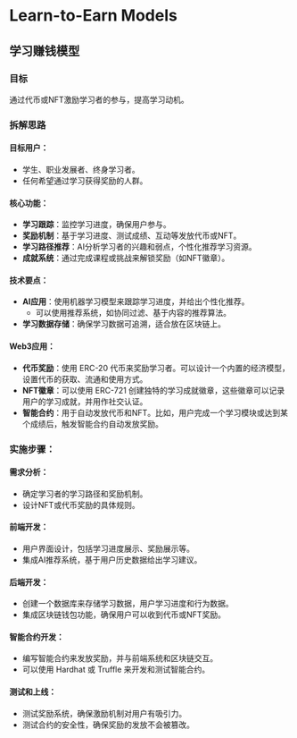 # Learn-to-Earn Models
## 学习赚钱模型

### 目标
通过代币或NFT激励学习者的参与，提高学习动机。

### 拆解思路

#### 目标用户：
- 学生、职业发展者、终身学习者。
- 任何希望通过学习获得奖励的人群。

#### 核心功能：
- **学习跟踪**：监控学习进度，确保用户参与。
- **奖励机制**：基于学习进度、测试成绩、互动等发放代币或NFT。
- **学习路径推荐**：AI分析学习者的兴趣和弱点，个性化推荐学习资源。
- **成就系统**：通过完成课程或挑战来解锁奖励（如NFT徽章）。

#### 技术要点：
- **AI应用**：使用机器学习模型来跟踪学习进度，并给出个性化推荐。
  - 可以使用推荐系统，如协同过滤、基于内容的推荐算法。
- **学习数据存储**：确保学习数据可追溯，适合放在区块链上。

#### Web3应用：
- **代币奖励**：使用 ERC-20 代币来奖励学习者。可以设计一个内置的经济模型，设置代币的获取、流通和使用方式。
- **NFT徽章**：可以使用 ERC-721 创建独特的学习成就徽章，这些徽章可以记录用户的学习成就，并用作社交认证。
- **智能合约**：用于自动发放代币和NFT。比如，用户完成一个学习模块或达到某个成绩后，触发智能合约自动发放奖励。

### 实施步骤：

#### 需求分析：
- 确定学习者的学习路径和奖励机制。
- 设计NFT或代币奖励的具体规则。

#### 前端开发：
- 用户界面设计，包括学习进度展示、奖励展示等。
- 集成AI推荐系统，基于用户历史数据给出学习建议。

#### 后端开发：
- 创建一个数据库来存储学习数据，用户学习进度和行为数据。
- 集成区块链钱包功能，确保用户可以收到代币或NFT奖励。

#### 智能合约开发：
- 编写智能合约来发放奖励，并与前端系统和区块链交互。
- 可以使用 Hardhat 或 Truffle 来开发和测试智能合约。

#### 测试和上线：
- 测试奖励系统，确保激励机制对用户有吸引力。
- 测试合约的安全性，确保奖励的发放不会被篡改。
